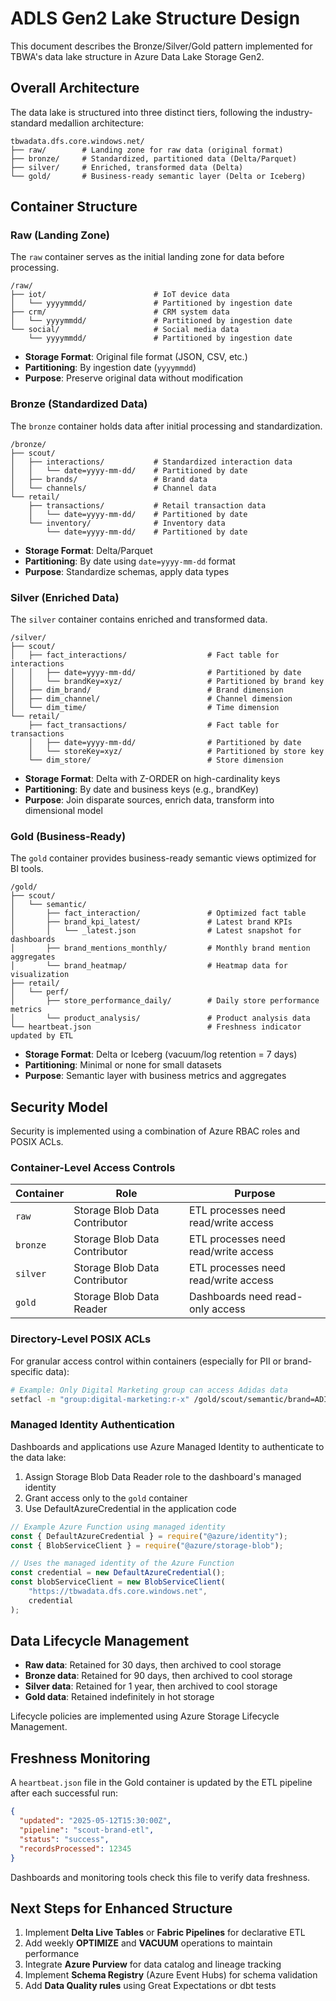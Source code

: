 # ADLS Gen2 Lake Structure Design

This document describes the Bronze/Silver/Gold pattern implemented for TBWA's data lake structure in Azure Data Lake Storage Gen2.

## Overall Architecture

The data lake is structured into three distinct tiers, following the industry-standard medallion architecture:

```
tbwadata.dfs.core.windows.net/
├── raw/        # Landing zone for raw data (original format)
├── bronze/     # Standardized, partitioned data (Delta/Parquet)
├── silver/     # Enriched, transformed data (Delta)
└── gold/       # Business-ready semantic layer (Delta or Iceberg)
```

## Container Structure

### Raw (Landing Zone)

The `raw` container serves as the initial landing zone for data before processing.

```
/raw/
├── iot/                        # IoT device data
│   └── yyyymmdd/               # Partitioned by ingestion date
├── crm/                        # CRM system data
│   └── yyyymmdd/               # Partitioned by ingestion date
└── social/                     # Social media data
    └── yyyymmdd/               # Partitioned by ingestion date
```

- **Storage Format**: Original file format (JSON, CSV, etc.)
- **Partitioning**: By ingestion date (`yyyymmdd`)
- **Purpose**: Preserve original data without modification

### Bronze (Standardized Data)

The `bronze` container holds data after initial processing and standardization.

```
/bronze/
├── scout/
│   ├── interactions/           # Standardized interaction data
│   │   └── date=yyyy-mm-dd/    # Partitioned by date
│   ├── brands/                 # Brand data
│   └── channels/               # Channel data
└── retail/
    ├── transactions/           # Retail transaction data
    │   └── date=yyyy-mm-dd/    # Partitioned by date
    └── inventory/              # Inventory data
        └── date=yyyy-mm-dd/    # Partitioned by date
```

- **Storage Format**: Delta/Parquet
- **Partitioning**: By date using `date=yyyy-mm-dd` format
- **Purpose**: Standardize schemas, apply data types

### Silver (Enriched Data)

The `silver` container contains enriched and transformed data.

```
/silver/
├── scout/
│   ├── fact_interactions/                  # Fact table for interactions
│   │   ├── date=yyyy-mm-dd/                # Partitioned by date
│   │   └── brandKey=xyz/                   # Partitioned by brand key
│   ├── dim_brand/                          # Brand dimension
│   ├── dim_channel/                        # Channel dimension
│   └── dim_time/                           # Time dimension
└── retail/
    ├── fact_transactions/                  # Fact table for transactions
    │   ├── date=yyyy-mm-dd/                # Partitioned by date
    │   └── storeKey=xyz/                   # Partitioned by store key
    └── dim_store/                          # Store dimension
```

- **Storage Format**: Delta with Z-ORDER on high-cardinality keys
- **Partitioning**: By date and business keys (e.g., brandKey)
- **Purpose**: Join disparate sources, enrich data, transform into dimensional model

### Gold (Business-Ready)

The `gold` container provides business-ready semantic views optimized for BI tools.

```
/gold/
├── scout/
│   └── semantic/
│       ├── fact_interaction/               # Optimized fact table
│       ├── brand_kpi_latest/               # Latest brand KPIs
│       │   └── _latest.json                # Latest snapshot for dashboards
│       ├── brand_mentions_monthly/         # Monthly brand mention aggregates
│       └── brand_heatmap/                  # Heatmap data for visualization
├── retail/
│   └── perf/
│       ├── store_performance_daily/        # Daily store performance metrics
│       └── product_analysis/               # Product analysis data
└── heartbeat.json                          # Freshness indicator updated by ETL
```

- **Storage Format**: Delta or Iceberg (vacuum/log retention = 7 days)
- **Partitioning**: Minimal or none for small datasets
- **Purpose**: Semantic layer with business metrics and aggregates

## Security Model

Security is implemented using a combination of Azure RBAC roles and POSIX ACLs.

### Container-Level Access Controls

| Container | Role | Purpose |
|-----------|------|---------|
| `raw` | Storage Blob Data Contributor | ETL processes need read/write access |
| `bronze` | Storage Blob Data Contributor | ETL processes need read/write access |
| `silver` | Storage Blob Data Contributor | ETL processes need read/write access |
| `gold` | Storage Blob Data Reader | Dashboards need read-only access |

### Directory-Level POSIX ACLs

For granular access control within containers (especially for PII or brand-specific data):

```bash
# Example: Only Digital Marketing group can access Adidas data
setfacl -m "group:digital-marketing:r-x" /gold/scout/semantic/brand=ADIDAS
```

### Managed Identity Authentication

Dashboards and applications use Azure Managed Identity to authenticate to the data lake:

1. Assign Storage Blob Data Reader role to the dashboard's managed identity
2. Grant access only to the `gold` container
3. Use DefaultAzureCredential in the application code

```javascript
// Example Azure Function using managed identity
const { DefaultAzureCredential } = require("@azure/identity");
const { BlobServiceClient } = require("@azure/storage-blob");

// Uses the managed identity of the Azure Function
const credential = new DefaultAzureCredential();
const blobServiceClient = new BlobServiceClient(
    "https://tbwadata.dfs.core.windows.net",
    credential
);
```

## Data Lifecycle Management

- **Raw data**: Retained for 30 days, then archived to cool storage
- **Bronze data**: Retained for 90 days, then archived to cool storage
- **Silver data**: Retained for 1 year, then archived to cool storage
- **Gold data**: Retained indefinitely in hot storage

Lifecycle policies are implemented using Azure Storage Lifecycle Management.

## Freshness Monitoring

A `heartbeat.json` file in the Gold container is updated by the ETL pipeline after each successful run:

```json
{
  "updated": "2025-05-12T15:30:00Z",
  "pipeline": "scout-brand-etl",
  "status": "success",
  "recordsProcessed": 12345
}
```

Dashboards and monitoring tools check this file to verify data freshness.

## Next Steps for Enhanced Structure

1. Implement **Delta Live Tables** or **Fabric Pipelines** for declarative ETL
2. Add weekly **OPTIMIZE** and **VACUUM** operations to maintain performance
3. Integrate **Azure Purview** for data catalog and lineage tracking
4. Implement **Schema Registry** (Azure Event Hubs) for schema validation
5. Add **Data Quality rules** using Great Expectations or dbt tests